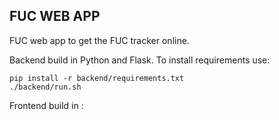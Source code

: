 ## FUC WEB APP

FUC web app to get the FUC tracker online.

Backend build in Python and Flask. To install requirements use:

```shell
pip install -r backend/requirements.txt
./backend/run.sh
```

Frontend build in :

```shell

```
